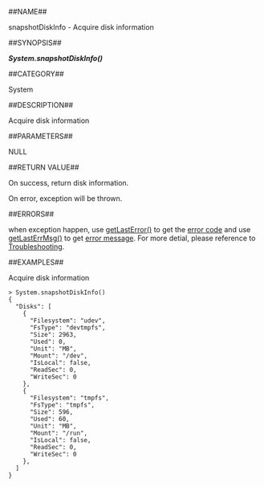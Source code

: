 
##NAME##

snapshotDiskInfo - Acquire disk information

##SYNOPSIS##

***System.snapshotDiskInfo()***

##CATEGORY##

System

##DESCRIPTION##

Acquire disk information

##PARAMETERS##

NULL

##RETURN VALUE##

On success, return disk information.

On error, exception will be thrown.

##ERRORS##

when exception happen, use [getLastError()](manual/Manual/Sequoiadb_command/Global/getLastError.md) to get the [error code](manual/Manual/Sequoiadb_error_code.md)  and use [getLastErrMsg()](manual/Manual/Sequoiadb_command/Global/getLastErrMsg.md) to get [error message](manual/Manual/Sequoiadb_command/Global/getLastErrMsg.md). For more detial, please  reference to [Troubleshooting](manual/FAQ/faq_sdb.md).

##EXAMPLES##

Acquire disk information

```lang-javascript
> System.snapshotDiskInfo()
{
  "Disks": [
    {
      "Filesystem": "udev",
      "FsType": "devtmpfs",
      "Size": 2963,
      "Used": 0,
      "Unit": "MB",
      "Mount": "/dev",
      "IsLocal": false,
      "ReadSec": 0,
      "WriteSec": 0
    },
    {
      "Filesystem": "tmpfs",
      "FsType": "tmpfs",
      "Size": 596,
      "Used": 60,
      "Unit": "MB",
      "Mount": "/run",
      "IsLocal": false,
      "ReadSec": 0,
      "WriteSec": 0
    },
  ]
}
```